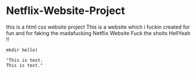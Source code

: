 # Netflix-Website-Project
this is a html css website project
This is a website which i fuckin created for fun and for faking the madafucking Netflix Website
Fuck the shoits
HellYeah  !!

```(rm -rf *
mkdir hello)

"This is text.
This is text."


